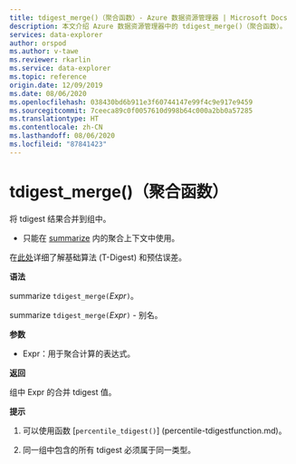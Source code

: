 ```yaml
---
title: tdigest_merge()（聚合函数）- Azure 数据资源管理器 | Microsoft Docs
description: 本文介绍 Azure 数据资源管理器中的 tdigest_merge()（聚合函数）。
services: data-explorer
author: orspod
ms.author: v-tawe
ms.reviewer: rkarlin
ms.service: data-explorer
ms.topic: reference
origin.date: 12/09/2019
ms.date: 08/06/2020
ms.openlocfilehash: 038430bd6b911e3f60744147e99f4c9e917e9459
ms.sourcegitcommit: 7ceeca89c0f0057610d998b64c000a2bb0a57285
ms.translationtype: HT
ms.contentlocale: zh-CN
ms.lasthandoff: 08/06/2020
ms.locfileid: "87841423"
---
```

# <a name="tdigest_merge-aggregation-function"></a>tdigest_merge()（聚合函数）

将 tdigest 结果合并到组中。 

* 只能在 [summarize](summarizeoperator.md) 内的聚合上下文中使用。

在[此处](percentiles-aggfunction.md#estimation-error-in-percentiles)详细了解基础算法 (T-Digest) 和预估误差。

**语法**

summarize `tdigest_merge(`*Expr*`)`。

summarize `tdigest_merge(`*Expr*`)` - 别名。

**参数**

* Expr：用于聚合计算的表达式。 

**返回**

组中 Expr 的合并 tdigest 值。
 

**提示**

1) 可以使用函数 [`percentile_tdigest()`] (percentile-tdigestfunction.md)。

2) 同一组中包含的所有 tdigest 必须属于同一类型。